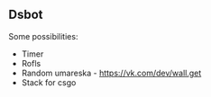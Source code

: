 ## Dsbot

Some possibilities:
- Timer
- Rofls
- Random umareska - https://vk.com/dev/wall.get
- Stack for csgo